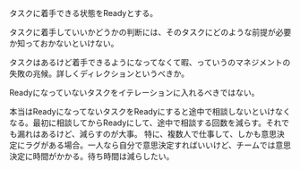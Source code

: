 タスクに着手できる状態をReadyとする。

タスクに着手していいかどうかの判断には、そのタスクにどのような前提が必要か知っておかないといけない。

タスクはあるけど着手できるようになってなくて暇、っていうのマネジメントの失敗の兆候。詳しくディレクションというべきか。

Readyになっていないタスクをイテレーションに入れるべきではない。

本当はReadyになってないタスクをReadyにすると途中で相談しないといけなくなる。最初に相談してからReadyにして、途中で相談する回数を減らす。それでも漏れはあるけど、減らすのが大事。
特に、複数人で仕事して、しかも意思決定にラグがある場合。一人なら自分で意思決定すればいいけど、チームでは意思決定に時間がかかる。待ち時間は減らしたい。
